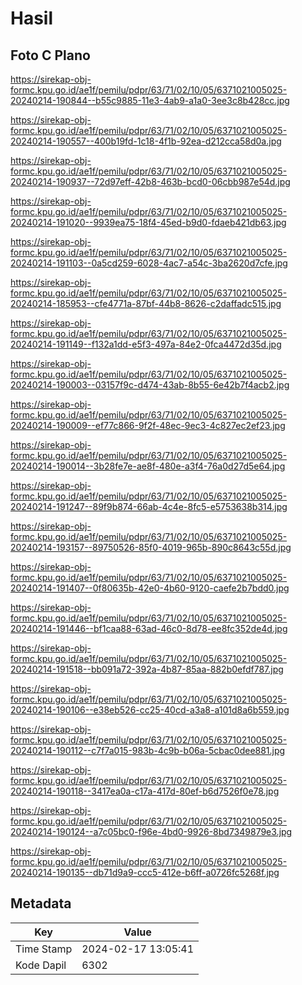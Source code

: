 # Hasil

## Foto C Plano

https://sirekap-obj-formc.kpu.go.id/ae1f/pemilu/pdpr/63/71/02/10/05/6371021005025-20240214-190844--b55c9885-11e3-4ab9-a1a0-3ee3c8b428cc.jpg

https://sirekap-obj-formc.kpu.go.id/ae1f/pemilu/pdpr/63/71/02/10/05/6371021005025-20240214-190557--400b19fd-1c18-4f1b-92ea-d212cca58d0a.jpg

https://sirekap-obj-formc.kpu.go.id/ae1f/pemilu/pdpr/63/71/02/10/05/6371021005025-20240214-190937--72d97eff-42b8-463b-bcd0-06cbb987e54d.jpg

https://sirekap-obj-formc.kpu.go.id/ae1f/pemilu/pdpr/63/71/02/10/05/6371021005025-20240214-191020--9939ea75-18f4-45ed-b9d0-fdaeb421db63.jpg

https://sirekap-obj-formc.kpu.go.id/ae1f/pemilu/pdpr/63/71/02/10/05/6371021005025-20240214-191103--0a5cd259-6028-4ac7-a54c-3ba2620d7cfe.jpg

https://sirekap-obj-formc.kpu.go.id/ae1f/pemilu/pdpr/63/71/02/10/05/6371021005025-20240214-185953--cfe4771a-87bf-44b8-8626-c2daffadc515.jpg

https://sirekap-obj-formc.kpu.go.id/ae1f/pemilu/pdpr/63/71/02/10/05/6371021005025-20240214-191149--f132a1dd-e5f3-497a-84e2-0fca4472d35d.jpg

https://sirekap-obj-formc.kpu.go.id/ae1f/pemilu/pdpr/63/71/02/10/05/6371021005025-20240214-190003--03157f9c-d474-43ab-8b55-6e42b7f4acb2.jpg

https://sirekap-obj-formc.kpu.go.id/ae1f/pemilu/pdpr/63/71/02/10/05/6371021005025-20240214-190009--ef77c866-9f2f-48ec-9ec3-4c827ec2ef23.jpg

https://sirekap-obj-formc.kpu.go.id/ae1f/pemilu/pdpr/63/71/02/10/05/6371021005025-20240214-190014--3b28fe7e-ae8f-480e-a3f4-76a0d27d5e64.jpg

https://sirekap-obj-formc.kpu.go.id/ae1f/pemilu/pdpr/63/71/02/10/05/6371021005025-20240214-191247--89f9b874-66ab-4c4e-8fc5-e5753638b314.jpg

https://sirekap-obj-formc.kpu.go.id/ae1f/pemilu/pdpr/63/71/02/10/05/6371021005025-20240214-193157--89750526-85f0-4019-965b-890c8643c55d.jpg

https://sirekap-obj-formc.kpu.go.id/ae1f/pemilu/pdpr/63/71/02/10/05/6371021005025-20240214-191407--0f80635b-42e0-4b60-9120-caefe2b7bdd0.jpg

https://sirekap-obj-formc.kpu.go.id/ae1f/pemilu/pdpr/63/71/02/10/05/6371021005025-20240214-191446--bf1caa88-63ad-46c0-8d78-ee8fc352de4d.jpg

https://sirekap-obj-formc.kpu.go.id/ae1f/pemilu/pdpr/63/71/02/10/05/6371021005025-20240214-191518--bb091a72-392a-4b87-85aa-882b0efdf787.jpg

https://sirekap-obj-formc.kpu.go.id/ae1f/pemilu/pdpr/63/71/02/10/05/6371021005025-20240214-190106--e38eb526-cc25-40cd-a3a8-a101d8a6b559.jpg

https://sirekap-obj-formc.kpu.go.id/ae1f/pemilu/pdpr/63/71/02/10/05/6371021005025-20240214-190112--c7f7a015-983b-4c9b-b06a-5cbac0dee881.jpg

https://sirekap-obj-formc.kpu.go.id/ae1f/pemilu/pdpr/63/71/02/10/05/6371021005025-20240214-190118--3417ea0a-c17a-417d-80ef-b6d7526f0e78.jpg

https://sirekap-obj-formc.kpu.go.id/ae1f/pemilu/pdpr/63/71/02/10/05/6371021005025-20240214-190124--a7c05bc0-f96e-4bd0-9926-8bd7349879e3.jpg

https://sirekap-obj-formc.kpu.go.id/ae1f/pemilu/pdpr/63/71/02/10/05/6371021005025-20240214-190135--db71d9a9-ccc5-412e-b6ff-a0726fc5268f.jpg


## Metadata

| Key        | Value               |
| ---------- | ------------------- |
| Time Stamp | 2024-02-17 13:05:41 |
| Kode Dapil | 6302                |



